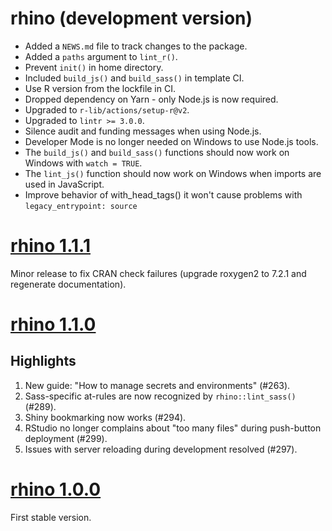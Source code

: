 # rhino (development version)

* Added a `NEWS.md` file to track changes to the package.
* Added a `paths` argument to `lint_r()`.
* Prevent `init()` in home directory.
* Included `build_js()` and `build_sass()` in template CI.
* Use R version from the lockfile in CI.
* Dropped dependency on Yarn - only Node.js is now required.
* Upgraded to `r-lib/actions/setup-r@v2`.
* Upgraded to `lintr >= 3.0.0`.
* Silence audit and funding messages when using Node.js.
* Developer Mode is no longer needed on Windows to use Node.js tools.
* The `build_js()` and `build_sass()` functions should now work on Windows with `watch = TRUE`.
* The `lint_js()` function should now work on Windows when imports are used in JavaScript.
* Improve behavior of with_head_tags() it won't cause problems with `legacy_entrypoint: source`

# [rhino 1.1.1](https://github.com/Appsilon/rhino/releases/tag/v1.1.1)

Minor release to fix CRAN check failures (upgrade roxygen2 to 7.2.1 and regenerate documentation).

# [rhino 1.1.0](https://github.com/Appsilon/rhino/releases/tag/v1.1.0)

## Highlights
1. New guide:  "How to manage secrets and environments" (#263).
2. Sass-specific at-rules are now recognized by `rhino::lint_sass()` (#289).
3. Shiny bookmarking now works (#294).
4. RStudio no longer complains about "too many files" during push-button deployment (#299).
5. Issues with server reloading during development resolved (#297).

# [rhino 1.0.0](https://github.com/Appsilon/rhino/releases/tag/v1.0.0)

First stable version.
